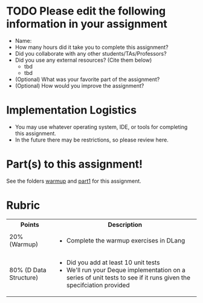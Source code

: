# TODO Please edit the following information in your assignment

- Name:
- How many hours did it take you to complete this assignment?
- Did you collaborate with any other students/TAs/Professors?
- Did you use any external resources? (Cite them below)
  - tbd
  - tbd
- (Optional) What was your favorite part of the assignment?
- (Optional) How would you improve the assignment?

# Implementation Logistics

- You may use whatever operating system, IDE, or tools for completing this assignment.
- In the future there may be restrictions, so please review here.

# Part(s) to this assignment!

See the folders [warmup](./warmup) and [part1](./part1) for this assignment.

# Rubric
 
  <table>
  <tbody>
    <tr>
      <th>Points</th>
      <th align="center">Description</th>
    </tr>
    <tr>
    <td>20% (Warmup)</td>
    <td align="left"><ul><li>Complete the warmup exercises in DLang</li></ul></td>
  </tr>
    <td>80% (D Data Structure)</td>
      <td align="left"><ul><li>Did you add at least 10 unit tests</li><li>We'll run your Deque implementation on a series of unit tests to see if it runs given the specifciation provided</li></ul></td>
    </tr>
  </tbody>
</table>
